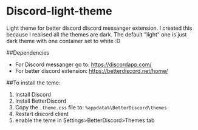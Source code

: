 # Discord-light-theme
Light theme for better discord discord messanger extension. I created this because I realised all the themes are dark. The default "light" one is just dark theme with one container set to white :D

##Dependencies
- For Discord messanger go to: https://discordapp.com/
- For better discord extension: https://betterdiscord.net/home/

##To install the teme:

1. Install Discord
2. Install BetterDiscord
3. Copy the `.theme.css` file to: `%appdata%\BetterDiscord\themes`
4. Restart discord client
5. enable the teme in Settings>BetterDiscord>Themes tab
